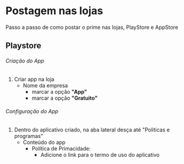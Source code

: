 # Postagem nas lojas

Passo a passo de como postar o prime nas lojas, PlayStore e AppStore

## Playstore

###### Criação do App

1. Criar app na loja
   - Nome da empresa
        - marcar a opção **"App"**
        - marcar a opção **"Gratuito"**


###### Configuração do App

1. Dentro do aplicativo criado, na aba lateral desça até "Politicas e programas"
    - Conteúdo do app
        - Política de Primacidade:
            - Adicione o link para o termo de uso do aplicativo


